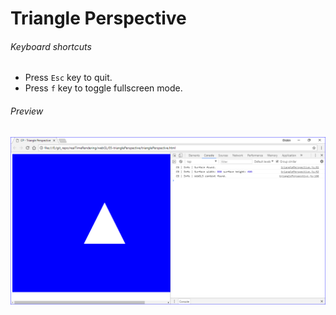 # Triangle Perspective

###### Keyboard shortcuts

*   Press `Esc` key to quit.
*   Press `f` key to toggle fullscreen mode.

###### Preview

![trianglePerspective][triangle-perspective-image]

[//]: # "Image declaration"
[triangle-perspective-image]: ./preview/trianglePerspective.png " Triangle Perspective"
